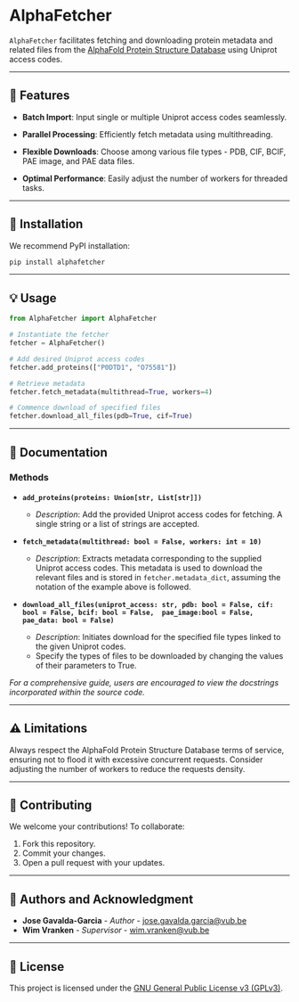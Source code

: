# AlphaFetcher

`AlphaFetcher` facilitates fetching and downloading protein metadata and related files from the 
[AlphaFold Protein Structure Database](https://alphafold.ebi.ac.uk/) 
using Uniprot access codes.

---

## 🌟 Features

- **Batch Import**: Input single or multiple Uniprot access codes seamlessly.
  
- **Parallel Processing**: Efficiently fetch metadata using multithreading.
  
- **Flexible Downloads**: Choose among various file types - PDB, CIF, BCIF, PAE image, and PAE data files.
  
- **Optimal Performance**: Easily adjust the number of workers for threaded tasks.

---

## 🔧 Installation

We recommend PyPI installation:

```bash
pip install alphafetcher
```

---

## 💡 Usage

```python
from AlphaFetcher import AlphaFetcher

# Instantiate the fetcher
fetcher = AlphaFetcher()

# Add desired Uniprot access codes
fetcher.add_proteins(["P0DTD1", "O75581"])

# Retrieve metadata
fetcher.fetch_metadata(multithread=True, workers=4)

# Commence download of specified files
fetcher.download_all_files(pdb=True, cif=True)
```

---

## 📜 Documentation

### Methods

- **`add_proteins(proteins: Union[str, List[str]])`**
  - *Description*: Add the provided Uniprot access codes for fetching. A single string or a list of strings are 
    accepted. 

- **`fetch_metadata(multithread: bool = False, workers: int = 10)`**
  - *Description*: Extracts metadata corresponding to the supplied Uniprot access codes. This metadata is used to 
    download the relevant files and is stored in ```fetcher.metadata_dict```, assuming the notation of the example
    above is followed.
  
- **`download_all_files(uniprot_access: str, pdb: bool = False, cif: bool = False, bcif: bool = False, 
  pae_image:bool = False, pae_data: bool = False)`**
  - *Description*: Initiates download for the specified file types linked to the given Uniprot codes.
  - Specify the types of files to be downloaded by changing the values of their parameters to True.

*For a comprehensive guide, users are encouraged to view the docstrings incorporated within the source code.*

---

## ⚠️ Limitations

Always respect the AlphaFold Protein Structure Database terms of service, ensuring not to flood it with excessive 
concurrent requests. Consider adjusting the number of workers to reduce the requests density. 

---

## 🙌 Contributing

We welcome your contributions! To collaborate:
1. Fork this repository.
2. Commit your changes.
3. Open a pull request with your updates.

---

## 📖 Authors and Acknowledgment

- **Jose Gavalda-Garcia** - *Author* - [jose.gavalda.garcia@vub.be](mailto:jose.gavalda.garcia@vub.be)
- **Wim Vranken** - *Supervisor* - [wim.vranken@vub.be](mailto:wim.vranken@vub.be)

---

## 📄 License

This project is licensed under the [GNU General Public License v3 (GPLv3)](https://www.gnu.org/licenses/gpl-3.0.en.html).
